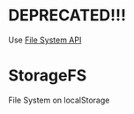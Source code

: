 DEPRECATED!!!
===
Use [File System API][1]

StorageFS
===

File System on localStorage

[1]: http://www.w3.org/TR/file-system-api/
